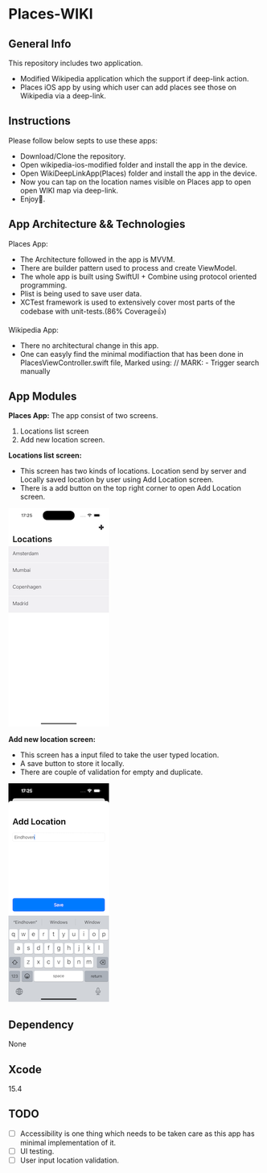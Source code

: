 # Places-WIKI

## General Info
This repository includes two application.
* Modified Wikipedia application which the support if deep-link action.
* Places iOS app by using which user can add places see those on Wikipedia via a deep-link.


## Instructions
Please follow below septs to use these apps:
* Download/Clone the repository.
* Open wikipedia-ios-modified folder and install the app in the device.
* Open WikiDeepLinkApp(Places) folder and install the app in the device.
* Now you can tap on the location names visible on Places app to open open WIKI map via deep-link. 
* Enjoy🙂.

## App Architecture && Technologies

Places App:
* The Architecture followed in the app is MVVM.
* There are builder pattern used to process and create ViewModel.
* The whole app is built using SwiftUI + Combine using protocol oriented programming.
* Plist is being used to save user data.
* XCTest framework is used to extensively cover most parts of the codebase with unit-tests.(86% Coverage👍)

Wikipedia App:
* There no architectural change in this app.
* One can easyly find the minimal modifiaction that has been done in PlacesViewController.swift file, Marked using: // MARK: - Trigger search manually

## App Modules
**Places App:**
The app consist of two screens.
 1. Locations list screen
 2. Add new location screen.
 
**Locations list screen:**
* This screen has two kinds of locations. Location send by server and Locally saved location by user using Add Location screen.
* There is a add button on the top right corner to open Add Location screen. 

![ScreenShot](https://github.com/DeepiOS/Places-WIKI/blob/master/Location-List%20Screen.png)

**Add new location screen:**
* This screen has a input filed to take the user typed location.
* A save button to store it locally.
* There are couple of validation for empty and duplicate.

![ScreenShot](https://github.com/DeepiOS/Places-WIKI/blob/master/Add-Location%20Screen.png)

## Dependency
None

## Xcode
15.4

## TODO
- [ ] Accessibility is one thing which needs to be taken care as this app has minimal implementation of it.
- [ ] UI testing.
- [ ] User input location validation.

